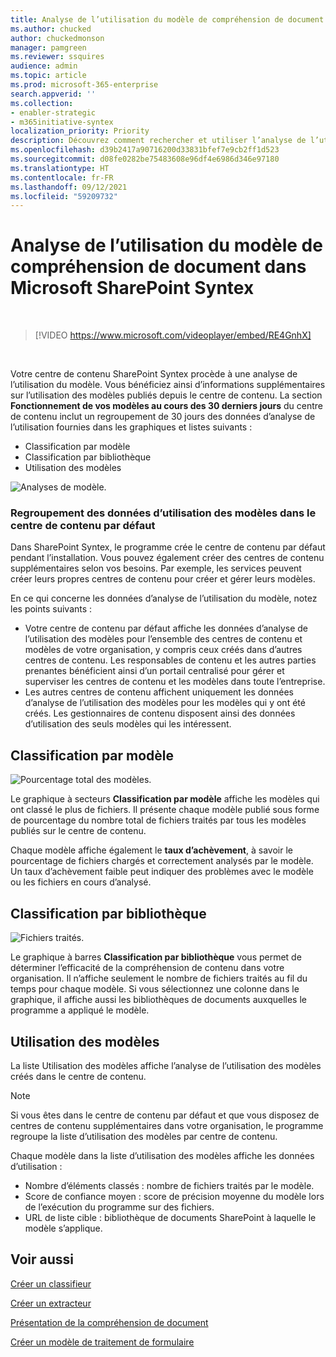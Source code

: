 ```yaml
---
title: Analyse de l’utilisation du modèle de compréhension de document dans Microsoft SharePoint Syntex
ms.author: chucked
author: chuckedmonson
manager: pamgreen
ms.reviewer: ssquires
audience: admin
ms.topic: article
ms.prod: microsoft-365-enterprise
search.appverid: ''
ms.collection:
- enabler-strategic
- m365initiative-syntex
localization_priority: Priority
description: Découvrez comment rechercher et utiliser l’analyse de l’utilisation pour un modèle de compréhension de document.
ms.openlocfilehash: d39b2417a90716200d33831bfef7e9cb2ff1d523
ms.sourcegitcommit: d08fe0282be75483608e96df4e6986d346e97180
ms.translationtype: HT
ms.contentlocale: fr-FR
ms.lasthandoff: 09/12/2021
ms.locfileid: "59209732"
---
```

# <a name="document-understanding-model-usage-analytics-in-microsoft-sharepoint-syntex"></a>Analyse de l’utilisation du modèle de compréhension de document dans Microsoft SharePoint Syntex

</br>

> [!VIDEO https://www.microsoft.com/videoplayer/embed/RE4GnhX]  

</br>


Votre centre de contenu SharePoint Syntex procède à une analyse de l’utilisation du modèle. Vous bénéficiez ainsi d’informations supplémentaires sur l’utilisation des modèles publiés depuis le centre de contenu. La section <b>Fonctionnement de vos modèles au cours des 30 derniers jours</b> du centre de contenu inclut un regroupement de 30 jours des données d’analyse de l’utilisation fournies dans les graphiques et listes suivants :

- Classification par modèle
- Classification par bibliothèque
- Utilisation des modèles 

 ![Analyses de modèle.](../media/content-understanding/model-analytics.png) </br>

### <a name="roll-up-of-model-usage-data-in-the-default-content-center"></a>Regroupement des données d’utilisation des modèles dans le centre de contenu par défaut

Dans SharePoint Syntex, le programme crée le centre de contenu par défaut pendant l’installation. Vous pouvez également créer des centres de contenu supplémentaires selon vos besoins. Par exemple, les services peuvent créer leurs propres centres de contenu pour créer et gérer leurs modèles. 

En ce qui concerne les données d’analyse de l’utilisation du modèle, notez les points suivants :

- Votre centre de contenu par défaut affiche les données d’analyse de l’utilisation des modèles pour l’ensemble des centres de contenu et modèles de votre organisation, y compris ceux créés dans d’autres centres de contenu. Les responsables de contenu et les autres parties prenantes bénéficient ainsi d’un portail centralisé pour gérer et superviser les centres de contenu et les modèles dans toute l’entreprise.  
- Les autres centres de contenu affichent uniquement les données d’analyse de l’utilisation des modèles pour les modèles qui y ont été créés. Les gestionnaires de contenu disposent ainsi des données d’utilisation des seuls modèles qui les intéressent.


## <a name="classification-by-model"></a>Classification par modèle

   ![Pourcentage total des modèles.](../media/content-understanding/total-model-percentage.png) </br>

Le graphique à secteurs **Classification par modèle** affiche les modèles qui ont classé le plus de fichiers. Il présente chaque modèle publié sous forme de pourcentage du nombre total de fichiers traités par tous les modèles publiés sur le centre de contenu.

Chaque modèle affiche également le **taux d’achèvement**, à savoir le pourcentage de fichiers chargés et correctement analysés par le modèle. Un taux d’achèvement faible peut indiquer des problèmes avec le modèle ou les fichiers en cours d’analysé.

## <a name="classification-by-library"></a>Classification par bibliothèque

   ![Fichiers traités.](../media/content-understanding/files-processed-over-time.png) </br>

Le graphique à barres **Classification par bibliothèque** vous permet de déterminer l’efficacité de la compréhension de contenu dans votre organisation.  Il n’affiche seulement le nombre de fichiers traités au fil du temps pour chaque modèle. Si vous sélectionnez une colonne dans le graphique, il affiche aussi les bibliothèques de documents auxquelles le programme a appliqué le modèle.


## <a name="model-usage"></a>Utilisation des modèles

La liste Utilisation des modèles affiche l’analyse de l’utilisation des modèles créés dans le centre de contenu.  

> [!NOTE]
> Si vous êtes dans le centre de contenu par défaut et que vous disposez de centres de contenu supplémentaires dans votre organisation, le programme regroupe la liste d’utilisation des modèles par centre de contenu.

Chaque modèle dans la liste d’utilisation des modèles affiche les données d’utilisation :

- Nombre d’éléments classés : nombre de fichiers traités par le modèle.
- Score de confiance moyen : score de précision moyenne du modèle lors de l’exécution du programme sur des fichiers.
- URL de liste cible : bibliothèque de documents SharePoint à laquelle le modèle s’applique.



## <a name="see-also"></a>Voir aussi
[Créer un classifieur](create-a-classifier.md)

[Créer un extracteur](create-an-extractor.md)

[Présentation de la compréhension de document](document-understanding-overview.md)

[Créer un modèle de traitement de formulaire](create-a-form-processing-model.md)  
